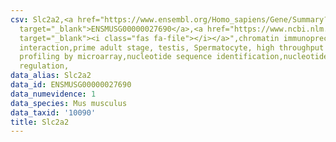 ```yaml
---
csv: Slc2a2,<a href="https://www.ensembl.org/Homo_sapiens/Gene/Summary?db=core;g=ENSMUSG00000027690"
  target="_blank">ENSMUSG00000027690</a>,<a href="https://www.ncbi.nlm.nih.gov/pubmed/23834426"
  target="_blank"><i class="fas fa-file"></i></a>",chromatin immunoprecipitation assay,direct
  interaction,prime adult stage, testis, Spermatocyte, high throughput transcription
  profiling by microarray,nucleotide sequence identification,nucleotide sequence identification,transcriptional
  regulation,
data_alias: Slc2a2
data_id: ENSMUSG00000027690
data_numevidence: 1
data_species: Mus musculus
data_taxid: '10090'
title: Slc2a2
---
```


